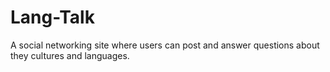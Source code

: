 # Lang-Talk

A social networking site where users can post and answer questions about they cultures and languages.
